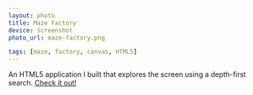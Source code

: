 ```yaml
---
layout: photo
title: Maze Factory
device: Screenshot
photo_url: maze-factory.png

tags: [maze, factory, canvas, HTML5]
---
```


An HTML5 application I built that explores the screen using a depth-first search. <a href='/p/maze-factory'>Check it out!</a>